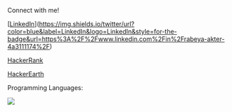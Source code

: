 Connect with me!

[[LinkedIn](https://www.linkedin.com/in/rabeya-akter-4a3111174/)](https://img.shields.io/twitter/url?color=blue&label=LinkedIn&logo=LinkedIn&style=for-the-badge&url=https%3A%2F%2Fwww.linkedin.com%2Fin%2Frabeya-akter-4a3111174%2F)

[HackerRank](https://www.hackerrank.com/s2018126866?hr_r=1)

[HackerEarth](https://www.hackerearth.com/@s2018126866)

Programming Languages: 

 ![](https://img.shields.io/badge/-Python-0A1A2F?style=flat&logo=python)
 


